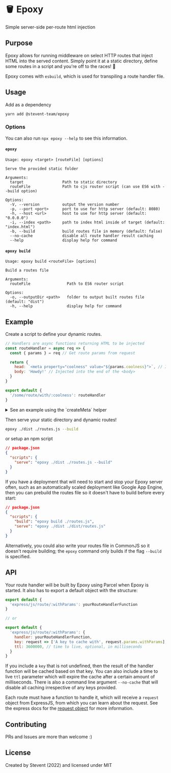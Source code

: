 # 🪣 Epoxy

Simple server-side per-route html injection

## Purpose

Epoxy allows for running middleware on select HTTP routes that inject HTML into the served content.
Simply point it at a static directory, define some routes in a script and you're off to the races! :horse:

Epoxy comes with `esbuild`, which is used for transpiling a route handler file.

## Usage

Add as a dependency

```bash
yarn add @stevent-team/epoxy
```

### Options

You can also run `npx epoxy --help` to see this information.

#### `epoxy`

```
Usage: epoxy <target> [routeFile] [options]

Serve the provided static folder

Arguments:
  target                 Path to static directory
  routeFile              Path to cjs router script (can use ES6 with --build option)

Options:
  -V, --version          output the version number
  -p, --port <port>      port to use for http server (default: 8080)
  -h, --host <url>       host to use for http server (default: "0.0.0.0")
  -i, --index <path>     path to index html inside of target (default: "index.html")
  -b, --build            build routes file in memory (default: false)
  --no-cache             disable all route handler result caching
  --help                 display help for command
```

#### `epoxy build`

```
Usage: epoxy build <routeFile> [options]

Build a routes file

Arguments:
  routeFile                Path to ES6 router script

Options:
  -o, --outputDir <path>   folder to output built routes file (default: "dist")
  -h, --help               display help for command
```

## Example

Create a script to define your dynamic routes.

```js
// Handlers are async functions returning HTML to be injected
const routeHandler = async req => {
  const { params } = req // Get route params from request

  return {
    head: `<meta property="coolness" value="${params.coolness}">`, // Injected into the end of the <head>
    body: 'Howdy!' // Injected into the end of the <body>
  }
}

export default {
  '/some/route/with/:coolness': routeHandler
}
```

<details>
  <summary>See an example using the `createMeta` helper</summary>

  > ### `createMeta` Helper
  >
  > Epoxy comes with a helper that allows you to easily create meta tags from an object.
  >
  > ```js
  > import { createMeta } from '@stevent-team/epoxy/helpers'
  >
  > const routeHandler = async ({ params }) => {
  >   // Create a string of meta tags from the object passed in
  >   const metaTags = createMeta({
  >     coolness: params.coolness,
  >     description: 'A pretty cool page',
  >   })
  >
  >   return { head: metaTags }
  > }
  >
  > export default {
  >   '/route/:coolness': routeHandler
  > }
  > ```
  >
  > For more information about the helpers available in Epoxy, see the [readme](./helpers/README.md).
</details>

Then serve your static directory and dynamic routes!

```bash
epoxy ./dist ./routes.js --build
```

or setup an npm script

```json
// package.json
{
  "scripts": {
    "serve": "epoxy ./dist ./routes.js --build"
  }
}
```

If you have a deployment that will need to start and stop your Epoxy server often, such as an automatically scaled deployment like Google App Engine, then you can prebuild the routes file so it doesn't have to build before every start:

```json
// package.json
{
  "scripts": {
    "build": "epoxy build ./routes.js",
    "serve": "epoxy ./dist ./dist/routes.js"
  }
}
```

Alternatively, you could also write your routes file in CommonJS so it doesn't require building; the `epoxy` command only builds if the flag `--build` is specified.

## API

Your route handler will be built by Epoxy using Parcel when Epoxy is started. It also has to export a default object with the structure:

```js
export default {
  'express/js/route/:withParams': yourRouteHandlerFunction
}

// or

export default {
  'express/js/route/:withParams': {
    handler: yourRouteHandlerFunction,
    key: request => ['A key to cache with', request.params.withParams], // optional, any type, will cache result based on key
    ttl: 3600000, // time to live, optional, in milliseconds
  }
}
```

If you include a `key` that is not undefined, then the result of the handler function will be cached based on that key. You can also include a time to live `ttl` parameter which will expire the cache after a certain amount of milliseconds. There is also a command line argument `--no-cache` that will disable all caching irrespective of any keys provided.

Each route must have a function to handle it, which will receive a `request` object from ExpressJS, from which you can learn about the request. See the express docs for the [request object](https://expressjs.com/en/api.html#req) for more information.

## Contributing

PRs and Issues are more than welcome :)

## License

Created by Stevent (2022) and licensed under MIT
